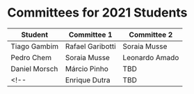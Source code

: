 # Committees for 2021 Students

| Student | Committee 1 | Committee 2 |
| -------- | ------ | ----- |
| Tiago Gambim | Rafael Garibotti | Soraia Musse |
| Pedro Chem | Soraia Musse  | Leonardo Amado  |
| Daniel Morsch | Márcio Pinho  | TBD |
<!-- | Enrique Dutra | TBD  | TBD | -->
